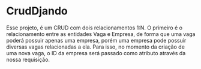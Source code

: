 # CrudDjando

Esse projeto, é um CRUD com dois relacionamentos 1:N. O primeiro é o relacionamento entre as entidades Vaga e Empresa, de forma que uma vaga poderá possuir apenas uma empresa, porém uma empresa pode possuir diversas vagas relacionadas a ela. Para isso, no momento da criação de uma nova vaga, o ID da empresa será passado como atributo através da nossa requisição.
